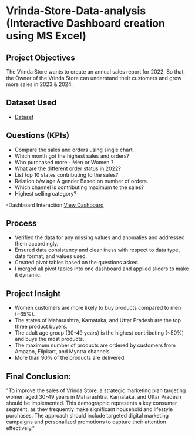 # Vrinda-Store-Data-analysis (Interactive Dashboard creation using MS Excel)
## Project Objectives
The Vrinda Store wants to create an annual sales report for 2022, So that, the Owner of the Vrinda Store can understand their customers and grow more sales in 2023 & 2024.

## Dataset Used
- <a href="https://github.com/JaveedBari/Data-Analysis-Dashboard/blob/main/Vrinda%20Store%20Data%20Analysis.xlsx">Dataset</a>

## Questions (KPIs)
-	Compare the sales and orders using single chart.
-	Which month got the highest sales and orders?
- Who purchased more - Men or Women ?
-	What are the different order status in 2022?
-	List top 10 states contributing to the sales?
-	Relation b/w age & gender Based on number of orders.
-	Which channel is contributing maximum to the sales?
-	Highest selling category?


-Dashboard Interaction <a href=”https://github.com/ritikbh193/Data-Analysis-Dashboard/blob/main/Screenshot%20(495).png”>View Dashboard</a>


## Process
- Verified the data for any missing values and anomalies and addressed them accordingly.
- Ensured data consistency and cleanliness with respect to data type, data format, and values used.
- Created pivot tables based on the questions asked.
- I merged all pivot tables into one dashboard and applied slicers to make it dynamic.


## Project Insight
- Women customers are more likely to buy products compared to men (~65%).
- The states of Maharashtra, Karnataka, and Uttar Pradesh are the top three product buyers.
- The adult age group (30-49 years) is the highest contributing (~50%) and buys the most products.
- The maximum number of products are ordered by customers from Amazon, Flipkart, and Myntra channels.
- More than 90% of the products are delivered.

## Final Conclusion:
"To improve the sales of Vrinda Store, a strategic marketing plan targeting women aged 30-49 years in Maharashtra, Karnataka, and Uttar Pradesh should be implemented. This demographic represents a key consumer segment, as they frequently make significant household and lifestyle purchases. The approach should include targeted digital marketing campaigns and personalized promotions to capture their attention effectively."


